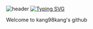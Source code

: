 ![header](https://capsule-render.vercel.app/api?type=Waving&color=auto&height=150&section=header&text=capsule%20render&fontSize=90)
[![Typing SVG](https://readme-typing-svg.demolab.com?font=Fira+Code&pause=1000&color=A7B2F7&random=false&width=435&lines=Good+to+see+you)](https://git.io/typing-svg)

<div>
  Welcome to kang98kang's github
</div>

